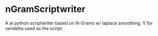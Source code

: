 # nGramScriptwriter
A ai python scriptwriter based on N-Grams w/ laplace smoothing. V for vendetta used as the script. 
